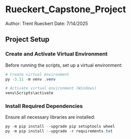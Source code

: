 # Rueckert_Capstone_Project

Author: Trent Rueckert
Date: 7/14/2025

## Project Setup
### Create and Activate Virtual Environment
Before running the scripts, set up a virtual environment:
```powershell
# Create virtual environment
py -3.11 -m venv .venv

# Activate virtual environment (Windows)
venv\Scripts\activate
```

### Install Required Dependencies
Ensure all necessary libraries are installed:
```powershell
py -m pip install --upgrade pip setuptools wheel
py -m pip install --upgrade -r requirements.txt
```